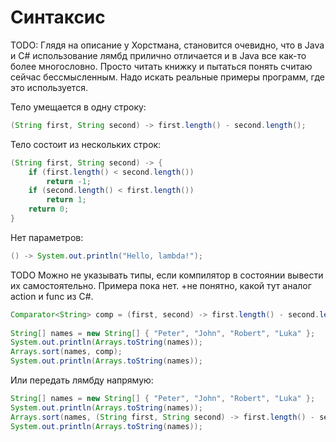 # Синтаксис

TODO: Глядя на описание у Хорстмана, становится очевидно, что в Java и C# использование лямбд прилично отличается и в Java все как-то более многословно. Просто читать книжку и пытаться понять считаю сейчас бессмысленным. Надо искать реальные примеры программ, где это используется.

Тело умещается в одну строку:

```java
(String first, String second) -> first.length() - second.length();
```

Тело состоит из нескольких строк:

```java
(String first, String second) -> {
    if (first.length() < second.length())
        return -1;
    if (second.length() < first.length())
        return 1;
    return 0;
}
```

Нет параметров:

```java
() -> System.out.println("Hello, lambda!");
```

TODO Можно не указывать типы, если компилятор в состоянии вывести их самостоятельно. Примера пока нет. +не понятно, какой тут аналог action и func из C#.

```java
Comparator<String> comp = (first, second) -> first.length() - second.length();
        
String[] names = new String[] { "Peter", "John", "Robert", "Luka" };
System.out.println(Arrays.toString(names));
Arrays.sort(names, comp);
System.out.println(Arrays.toString(names));
```

Или передать лямбду напрямую:

```java
String[] names = new String[] { "Peter", "John", "Robert", "Luka" };
System.out.println(Arrays.toString(names));
Arrays.sort(names, (String first, String second) -> first.length() - second.length());
System.out.println(Arrays.toString(names));
```

